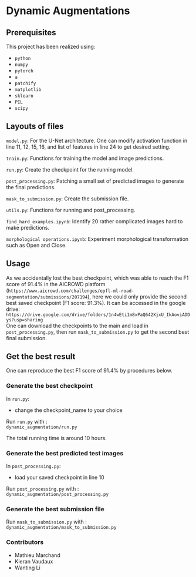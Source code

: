 # Dynamic Augmentations 

## Prerequisites

This project has been realized using:
* `python`
* `numpy`
* `pytorch`
* `a`
* `patchify`
* `matplotlib`
* `sklearn`
* `PIL`  
* `scipy`  

## Layouts of files
`model.py`: For the U-Net architecture. One can modify activation function in line 11, 12, 15, 16, and list of features in line 24 to get desired setting.  

`train.py`: Functions for training the model and image predictions.

`run.py`: Create the checkpoint for the running model.

`post_processing.py`: Patching a small set of predicted images to generate the final predictions.

`mask_to_submission.py`: Create the submission file.

`utils.py`: Functions for running and post_processing.

`find_hard_examples.ipynb`: Identify 20 rather complicated images hard to make predictions.

`morphological operations.ipynb`: Experiment morphological transformation such as Open and Close.

## Usage

As we accidentally lost the best checkpoint, which was able to reach the F1 score of 91.4% in the AICROWD platform (`https://www.aicrowd.com/challenges/epfl-ml-road-segmentation/submissions/207194`), here we could only provide the second best saved checkpoint (F1 score: 91.3%). It can be accessed in the google drive:
`https://drive.google.com/drive/folders/1n4wEti1m8xPaQ642XjxU_IkAoviADDys?usp=sharing`  
One can download the checkpoints to the main and load in `post_processing.py`, then run `mask_to_submission.py` to get the second best final submission.

## Get the best result
One can reproduce the best F1 score of 91.4% by procedures below.
### Generate the best checkpoint 
In `run.py`:  
* change the checkpoint_name to your choice 

Run `run.py` with :  
`dynamic_augmentation/run.py`  

The total running time is around 10 hours.

### Generate the best predicted test images 
In `post_processing.py`:  
* load your saved checkpoint in line 10 

Run `post_processing.py` with :  
`dynamic_augmentation/post_processing.py`  

### Generate the best submission file
Run `mask_to_submission.py` with :  
`dynamic_augmentation/mask_to_submission.py` 


### Contributors 

* Mathieu Marchand
* Kieran Vaudaux
* Wanting Li

